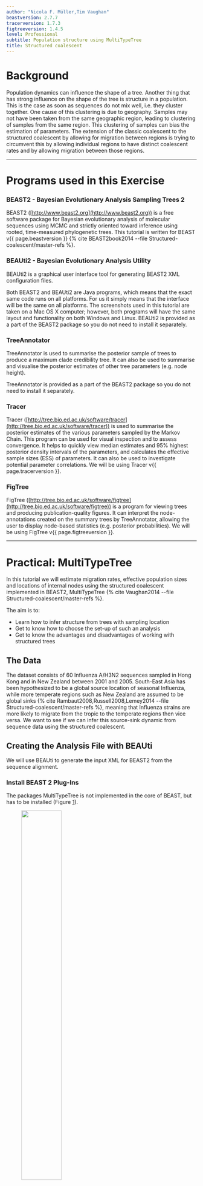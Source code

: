 ```yaml
---
author: "Nicola F. Müller,Tim Vaughan"
beastversion: 2.7.7
tracerversion: 1.7.3
figtreeversion: 1.4.5
level: Professional
subtitle: Population structure using MultiTypeTree
title: Structured coalescent
---
```


# Background

Population dynamics can influence the shape of a tree. Another thing that has strong influence on the shape of the tree is structure in a population. This is the case as soon as sequences do not mix well, i.e. they cluster together. One cause of this clustering is due to geography. Samples may not have been taken from the same geographic region, leading to clustering of samples from the same region. This clustering of samples can bias the estimation of parameters. The extension of the classic coalescent to the structured coalescent by allowing for migration between regions is trying to circumvent this by allowing individual regions to have distinct coalescent rates and by allowing migration between those regions.


----

# Programs used in this Exercise 

### BEAST2 - Bayesian Evolutionary Analysis Sampling Trees 2

BEAST2 ([http://www.beast2.org](http://www.beast2.org)) is a free software package for Bayesian evolutionary analysis of molecular sequences using MCMC and strictly oriented toward inference using rooted, time-measured phylogenetic trees. This tutorial is written for BEAST v{{ page.beastversion }} {% cite BEAST2book2014 --file Structured-coalescent/master-refs %}. 


### BEAUti2 - Bayesian Evolutionary Analysis Utility

BEAUti2 is a graphical user interface tool for generating BEAST2 XML configuration files.

Both BEAST2 and BEAUti2 are Java programs, which means that the exact same code runs on all platforms. For us it simply means that the interface will be the same on all platforms. The screenshots used in this tutorial are taken on a Mac OS X computer; however, both programs will have the same layout and functionality on both Windows and Linux. BEAUti2 is provided as a part of the BEAST2 package so you do not need to install it separately.


### TreeAnnotator

TreeAnnotator is used to summarise the posterior sample of trees to produce a maximum clade credibility tree. It can also be used to summarise and visualise the posterior estimates of other tree parameters (e.g. node height).

TreeAnnotator is provided as a part of the BEAST2 package so you do not need to install it separately.


### Tracer

Tracer ([http://tree.bio.ed.ac.uk/software/tracer](http://tree.bio.ed.ac.uk/software/tracer)) is used to summarise the posterior estimates of the various parameters sampled by the Markov Chain. This program can be used for visual inspection and to assess convergence. It helps to quickly view median estimates and 95% highest posterior density intervals of the parameters, and calculates the effective sample sizes (ESS) of parameters. It can also be used to investigate potential parameter correlations. We will be using Tracer v{{ page.tracerversion }}.


### FigTree

FigTree ([http://tree.bio.ed.ac.uk/software/figtree](http://tree.bio.ed.ac.uk/software/figtree)) is a program for viewing trees and producing publication-quality figures. It can interpret the node-annotations created on the summary trees by TreeAnnotator, allowing the user to display node-based statistics (e.g. posterior probabilities). We will be using FigTree v{{ page.figtreeversion }}.

----







# Practical: MultiTypeTree

In this tutorial we will estimate migration rates, effective population sizes and locations of internal nodes using the structured coalescent implemented in BEAST2, MultiTypeTree {% cite Vaughan2014 --file Structured-coalescent/master-refs %}.

The aim is to:

-  Learn how to infer structure from trees with sampling location
-  Get to know how to choose the set-up of such an analysis
-  Get to know the advantages and disadvantages of working with structured trees



## The Data
The dataset consists of 60 Influenza A/H3N2 sequences sampled in Hong Kong and in New Zealand between 2001 and 2005. South-East Asia has been hypothesized to be a global source location of seasonal Influenza, while more temperate regions such as New Zealand are assumed to be global sinks {% cite Rambaut2008,Russell2008,Lemey2014 --file Structured-coalescent/master-refs %}, meaning that Influenza strains are more likely to migrate from the tropic to the temperate regions then vice versa. We want to see if we can infer this source-sink dynamic from sequence data using the structured coalescent. 






## Creating the Analysis File with BEAUti

We will use BEAUti to generate the input XML for BEAST2 from the sequence alignment.



### Install BEAST 2 Plug-Ins

The packages MultiTypeTree is not implemented in the core of BEAST, but has to be installed (Figure [1](#fig:install_mtt)). 

<figure>
	<a id="fig:install_mtt"></a>
	<img style="width:50.0%;" src="figures/install_mtt.png" alt="">
	<figcaption>Figure 1: Install MultiTypeTree.</figcaption>
</figure>
<br>


To be able to make `.xml`'s for MultiTypeTree, we have to load the MultiTypeTree template `File > Template > MultiTypeTree`. This template allows to specify additional things, such as sampling location, which one can not specify using the standard interface, as well as parameters such as the migration rates.
After setting the template, we can load the alignment of the H3N2 data `File > Add Alignment`.
Since the sequences were sampled through time, we have to specify the sampling dates. These are included in the sequence names. To set the sampling dates, go to **Tip Dates**, guess them by splitting after the "_" and then choose the last group. There are two different ways in how BEAST can interpret sampling dates. They are labeled as **Since some time in the past** and **Before the present**. The easiest way to check if you have used the correct one is by checking `Height`. If the setup is correct, the sequences sampled the most recently (i.e. 2005.66) should have a Height of 0 while all other tips should be larger then 0 (Figure [2](#fig:sampling_dates)).

<figure>
	<a id="fig:sampling_dates"></a>
	<img  src="figures/dates.png" alt="">
	<figcaption>Figure 2: Sampling dates.</figcaption>
</figure>
<br>


The main contrast in the setup to previous analyses is that we include additional information about the sampling location of sequences. Sequences were taken from patients in Hong Kong and New Zealand. We can specify these sampling locations by going to **Tip Locations** in BEAUti and guessing the locations. Use here the second group after splitting the names on the character "_". After guessing the tip locations, the column **Location** should contain the entries Hong Kong and New Zealand (Figure [3](#fig:sampling_locations)).

<figure>
	<a id="fig:sampling_locations"></a>
	<img  src="figures/locations.png" alt="">
	<figcaption>Figure 3: Sampling locations.</figcaption>
</figure>
<br>


For this analysis, we will be using the HKY model. The HKY model infers different rates for transversion and transition. Transition being the change within purines (**A** and **G**) and pyrimidines (**T** and **C**) and transversion being the change among those groups. 

We also want to allow for heterogeneity between sites, which we can do by setting the **Gamma Category Count** to a value greater than 0 (normally between 4 and 6) and ticking the **estimate** box for the shape parameter (Figure [4](#fig:hky)). 

<figure>
	<a id="fig:hky"></a>
	<img  src="figures/choose_hky.png" alt="">
	<figcaption>Figure 4: Setup of the site model.</figcaption>
</figure>
<br>



To speed up convergence, we leave the branch model on the Strict Clock model and  set a different value for the clock rate (default is 1). A value of 0.005 substitutions * site^(-1) * year^(-1)  is closer to the truth.


Since we have more than one deme (Hong Kong and New Zealand), we can estimate the effective population size of those two demes separately. Additionally, these demes are connected, so we can (or need to) allow for migration between them.
By default, the migration rates and population sizes are not estimated. To change this, we have to go to the Priors setting. There, we have to check the two **estimate** boxes for the population sizes and the migration rates. 

 


After checking those two boxes, there will be two new fields appearing, where we can set the priors for the population sizes and the migration rates. 
Since we know the time scale of our data (few years), we can choose a proper prior for the migration rates, like an exponential prior distribution with mean 1.  
Figure [5](#fig:est_migrates) shows the final setup for the priors.


<figure>
	<a id="fig:est_migrates"></a>
	<img  src="figures/estimate_migration.png" alt="">
	<figcaption>Figure 5: Check the boxes that say estimate for the population size and the migration rates and change it to an exponential prior with mean 1.</figcaption>
</figure>
<br>



The rest of the settings we can leave as they are.

After saving, we get an `*.xml`, which we can use in BEAST2. The run will take a bit of time. If the MultiTypeTree run consumes too much CPU power, you can just close it and then use the "pre-cooked" `*.log` and `*.trees` files later instead.



### Analysis of the MultiTypeTree run

Load the `*.log` files into tracer. First, we should check that the run has converged by looking at the ESS values. If all ESS values are above 200, we should be on the safe side.

Next, we can have a look at the estimates of the effective population sizes (Figure [6](#fig:estimated_peff)). 

<figure>
	<a id="fig:estimated_peff"></a>
	<img style="width:60.0%;" src="figures/effectivePsize_tracer.png" alt="">
	<figcaption>Figure 6: Estimated effective population sizes.</figcaption>
</figure>
<br>


Hong Kong ({% eqinline \sim %}7 Mio Inhabitants) is inferred to have the larger effective population size than New Zealand ({% eqinline \sim %} 4.5 Mio Inhabitants). Keep in mind though that the effective population size is not only dependent on the population size itself, but also on e.g. transmission rates or contact rates. Differences in the real population size are therefore not necessarily reflected in the effective population size. However, they can still act as a sanity test. Next, we want to have a look at the inferred migration rates (Figure [7](#fig:etimated_mig)).


<figure>
	<a id="fig:etimated_mig"></a>
	<img style="width:60.0%;" src="figures/migrationrates_tracer.png" alt="">
	<figcaption>Figure 7: Estimated migration rates.</figcaption>
</figure>
<br>

----

As we stated at the beginning, it is assumed that South-East Asia works as a global source of influenza, while e.g. Oceania acts as a sink.

> Do the inferred migration rates agree with this hypothesis?

After having looked at the inferred parameters, we can look at the inferred trees.
We can either look at all the sampled trees individually or can use a summary of all tree. This can be done by using the program TreeAnnotator:

> We need to specify at least 4 settings there. First, the burn-in percentage, then the input tree file, the output tree file for which we have to specify a file name and the `Node Heights` (set it to `Mean Heights`)

MultiTypeTree logs 3 different tree files:

-  The first one is the `*.map.trees` file. It contains the maximum posterior tree for the analysis up to a sample of the MCMC. This tree is the tree with the highest posterior probability that has been visited so far.
- The second one is the `*.trees` file. It contains the logged trees with so called single child node. In a normal tree, all nodes have two (or sometimes more) children. The nodes there are coalescent events. The single child nodes on the other hand are migration events (in this case a migration event between Hong Kong and New Zealand). MultiTypeTree infers the timing of those migration events on a branch and logs them in the `*.trees` file.
- The third tree file logged is the `*.typedNode.trees`. This file does not use single child nodes. Instead, every coalescent event (here always a node with two daughter lineages) has a location (or state or color or type) where it was inferred to take place (see Figure [8](#fig:single_child))

<figure>
	<a id="fig:single_child"></a>
	<img  src="figures/single_child.png" alt="">
	<figcaption>Figure 8: An example of a tree where the migration events are logged as single child nodes (left) and of the same tree where only the location of a coalescent event is logged (right).</figcaption>
</figure>
<br>


To summarize all the trees, we will need the `*.typedNode.trees` files, since TreeAnnotator cannot handle single child nodes. We will also need to specify the **Burnin percentage**, which we can guess from looking at the traces of the parameter estimates in Tracer (10% should be more than enough). Next, we also need to specify where the output will be saved and under what name. After that, we can run the analysis.


When TreeAnnotator is finished, we can visualize the summarized MultiTypeTree run with FigTree. 

> Open the program and go to `File > Open`, and open the output tree file from TreeAnnotator. 
>
> To color the tree, go to **Appearance** and change **Colour by** and **Width by**. 
>
> To get the coloring by inferred location, one has to set it to **type**. The expressions **type, state, location and color** are often used interchangeably.
> The color gives the estimated (most likely) location of a node (red for Hong Kong and blue for New Zealand), the width gives the certainty of a color. The more certain the estimate is, the wider the branch above (towards the root of) the node. You can also change the **Line Weight** to better see difference in the width of branches. 


<figure>
	<a id="fig:example"></a>
	<img  src="figures/figtree_color.png" alt="">
	<figcaption>Figure 9: Color tree according to the inferred location.</figcaption>
</figure>
<br>


Next, we would like to know how certain we are about the node heights. 

> This can be visualized by going to **Node Bars** and there **Display** the 95% HPD of node heights, which gives the 95% credibility interval of node heights (the mean is indicated by the shown node height).

<figure>
	<a id="fig:example"></a>
	<img  src="figures/figtree_nodeheights.png" alt="">
	<figcaption>Figure 10: Set the 95% HPD for the node heights.</figcaption>
</figure>
<br>





### Some considerations for using the structured Coalescent (or any structured method)

-  Inferring structure on a tree is hard and requires a lot of assumptions, e.g. that the migration rates don't change over time or populations are constant. 
-  The number of migration events on a tree might be very low, to infer a rate from such a low number of events can be very hard. In general, it is easier to infer rates within a region (here the effective population size) than it is to infer rates between them, as there are simply more events within than between regions.
-  Despite considering structure in a tree, there might still be states or locations etc. that were not sampled. Even if a node is inferred to be in a location with high certainty, the results could look completely different if samples from other locations would be considered as well.


----

# Acknowledgment

The content of this tutorial is based on the [MultiTypeTree](https://github.com/CompEvol/MultiTypeTree/wiki/Beginner's-Tutorial) tutorial by Tim Vaughan.


# Useful Links


-  [*Bayesian Evolutionary Analysis with BEAST 2*](http://www.beast2.org/book.html)  {% cite BEAST2book2014 --file Structured-coalescent/master-refs %}
-  BEAST 2 website and documentation: [http://www.beast2.org/](http://www.beast2.org/) 
-  BEAST 1 website and documentation: [http://beast.bio.ed.ac.uk](http://beast.bio.ed.ac.uk) 
-  Join the BEAST user discussion: [http://groups.google.com/group/beast-users](http://groups.google.com/group/beast-users) 


----

# Relevant References

{% bibliography --cited --file Structured-coalescent/master-refs %}
